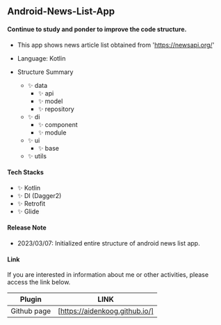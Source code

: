 ## Android-News-List-App

#### Continue to study and ponder to improve the code structure.

- This app shows news article list obtained from 'https://newsapi.org/'

- Language: Kotlin
- Structure Summary
  - ✨ data
    - ✨ api
    - ✨ model
    - ✨ repository
  - ✨ di
    - ✨ component
    - ✨ module
  - ✨ ui
    - ✨ base 
  - ✨ utils

#### Tech Stacks
- ✨ Kotlin
- ✨ DI (Dagger2)
- ✨ Retrofit
- ✨ Glide

#### Release Note
- 2023/03/07: Initialized entire structure of android news list app.

#### Link

If you are interested in information about me or other activities, please access the link below.

| Plugin      | LINK                           |
| ----------- | ------------------------------ |
| Github page | [https://aidenkoog.github.io/] |